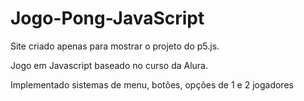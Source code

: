 # Jogo-Pong-JavaScript
Site criado apenas para mostrar o projeto do p5.js.

Jogo em Javascript baseado no curso da Alura.

Implementado sistemas de menu, botões, opções de 1 e 2 jogadores
